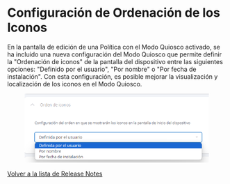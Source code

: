 # Configuración de Ordenación de los Iconos

En la pantalla de edición de una Política con el Modo Quiosco activado, se ha incluido una nueva configuración del Modo Quiosco que permite definir la "Ordenación de iconos" de la pantalla del dispositivo entre las siguientes opciones: "Definido por el usuario", "Por nombre" o "Por fecha de instalación". Con esta configuración, es posible mejorar la visualización y localización de los iconos en el Modo Quiosco.

<figure><img src="../../.gitbook/assets/image (58).png" alt=""><figcaption></figcaption></figure>

[Volver a la lista de Release Notes](./)&#x20;
